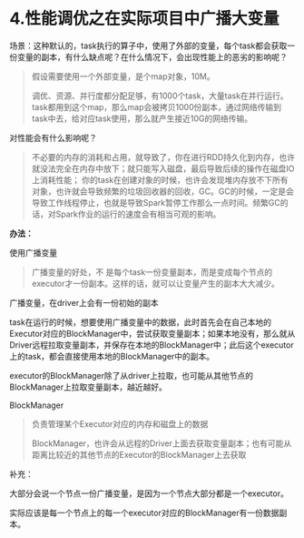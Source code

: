 # 4.性能调优之在实际项目中广播大变量

场景：这种默认的，task执行的算子中，使用了外部的变量，每个task都会获取一份变量的副本，有什么缺点呢？在什么情况下，会出现性能上的恶劣的影响呢？

> 假设需要使用一个外部变量，是个map对象，10M。
>
> 调优、资源、并行度都分配足够，有1000个task，大量task在并行运行。task都用到这个map，那么map会被拷贝1000份副本，通过网络传输到task中去，给对应task使用，那么就产生接近10G的网络传输。

对性能会有什么影响呢？

> 不必要的内存的消耗和占用，就导致了，你在进行RDD持久化到内存，也许就没法完全在内存中放下；就只能写入磁盘，最后导致后续的操作在磁盘IO上消耗性能；
> 你的task在创建对象的时候，也许会发现堆内存放不下所有对象，也许就会导致频繁的垃圾回收器的回收，GC。GC的时候，一定是会导致工作线程停止，也就是导致Spark暂停工作那么一点时间。频繁GC的话，对Spark作业的运行的速度会有相当可观的影响。

**办法：**

使用广播变量
> 广播变量的好处，不 是每个task一份变量副本，而是变成每个节点的executor才一份副本。这样的话，就可以让变量产生的副本大大减少。

广播变量，在driver上会有一份初始的副本

task在运行的时候，想要使用广播变量中的数据，此时首先会在自己本地的Executor对应的BlockManager中，尝试获取变量副本；如果本地没有，那么就从Driver远程拉取变量副本，并保存在本地的BlockManager中；此后这个executor上的task，都会直接使用本地的BlockManager中的副本。

executor的BlockManager除了从driver上拉取，也可能从其他节点的BlockManager上拉取变量副本，越近越好。

BlockManager

> 负责管理某个Executor对应的内存和磁盘上的数据
>
> BlockManager，也许会从远程的Driver上面去获取变量副本；也有可能从距离比较近的其他节点的Executor的BlockManager上去获取

补充：

大部分会说一个节点一份广播变量，是因为一个节点大部分都是一个executor。

实际应该是每一个节点上的每一个executor对应的BlockManager有一份数据副本。